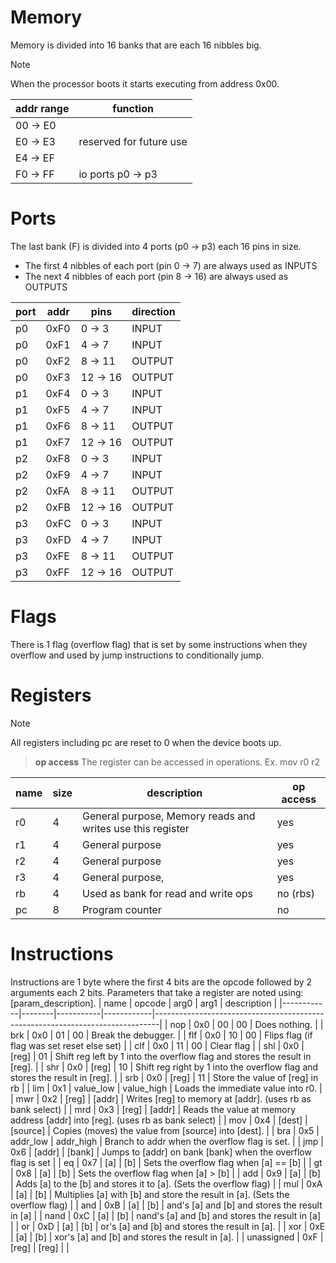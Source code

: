 # Memory
Memory is divided into 16 banks that are each 16 nibbles big.

> [!NOTE]
> When the processor boots it starts executing from address 0x00.

| addr range | function                |
|------------|-------------------------|
| 00 -> E0   |                         |
| E0 -> E3   | reserved for future use |
| E4 -> EF   |                         |
| F0 -> FF   | io ports p0 -> p3       |

# Ports
The last bank (F) is divided into 4 ports (p0 -> p3) each 16 pins in size.

- The first 4 nibbles of each port (pin 0 -> 7) are always used as INPUTS
- The next 4 nibbles of each port (pin 8 -> 16) are always used as OUTPUTS

| port | addr | pins     | direction |
|------|------|----------|-----------|
| p0   | 0xF0 | 0 -> 3   | INPUT     |
| p0   | 0xF1 | 4 -> 7   | INPUT     |
| p0   | 0xF2 | 8 -> 11  | OUTPUT    |
| p0   | 0xF3 | 12 -> 16 | OUTPUT    |
| p1   | 0xF4 | 0 -> 3   | INPUT     |
| p1   | 0xF5 | 4 -> 7   | INPUT     |
| p1   | 0xF6 | 8 -> 11  | OUTPUT    |
| p1   | 0xF7 | 12 -> 16 | OUTPUT    |
| p2   | 0xF8 | 0 -> 3   | INPUT     |
| p2   | 0xF9 | 4 -> 7   | INPUT     |
| p2   | 0xFA | 8 -> 11  | OUTPUT    |
| p2   | 0xFB | 12 -> 16 | OUTPUT    |
| p3   | 0xFC | 0 -> 3   | INPUT     |
| p3   | 0xFD | 4 -> 7   | INPUT     |
| p3   | 0xFE | 8 -> 11  | OUTPUT    |
| p3   | 0xFF | 12 -> 16 | OUTPUT    |


# Flags
There is 1 flag (overflow flag) that is set by some instructions when they overflow and used by jump instructions to conditionally jump.

# Registers
> [!NOTE]
> All registers including pc are reset to 0 when the device boots up.

> **op access**
> The register can be accessed in operations. Ex. mov r0 r2
>

| name | size | description                                                | op access |
|------|------|------------------------------------------------------------|-----------|
| r0   | 4    | General purpose, Memory reads and writes use this register | yes       |
| r1   | 4    | General purpose                                            | yes       |
| r2   | 4    | General purpose                                            | yes       |
| r3   | 4    | General purpose,                                           | yes       |
| rb   | 4    | Used as bank for read and write ops                        | no (rbs)  |
| pc   | 8    | Program counter                                            | no        |

# Instructions
Instructions are 1 byte where the first 4 bits are the opcode followed by 2 arguments each 2 bits.
Parameters that take a register are noted using: [param_description].
| name       | opcode | arg0      | arg1       | description                                                                   |
|------------|--------|-----------|------------|-------------------------------------------------------------------------------|
| nop        | 0x0    | 00        | 00         | Does nothing.                                                                 |
| brk        | 0x0    | 01        | 00         | Break the debugger.                                                           |
| flf        | 0x0    | 10        | 00         | Flips flag (if flag was set reset else set)                                   |
| clf        | 0x0    | 11        | 00         | Clear flag                                                                    |
| shl        | 0x0    | [reg]     | 01         | Shift reg left by 1 into the overflow flag and stores the result in [reg].    |
| shr        | 0x0    | [reg]     | 10         | Shift reg right by 1 into the overflow flag and stores the result in [reg].   |
| srb        | 0x0    | [reg]     | 11         | Store the value of [reg] in rb                                                |
| lim        | 0x1    | value_low | value_high | Loads the immediate value into r0.                                            |
| mwr        | 0x2    | [reg]     | [addr]     | Writes [reg] to memory at [addr]. (uses rb as bank select)                    |
| mrd        | 0x3    | [reg]     | [addr]     | Reads the value at memory address [addr] into [reg]. (uses rb as bank select) |
| mov        | 0x4    | [dest]    | [source]   | Copies (moves) the value from [source] into [dest].                           |
| bra        | 0x5    | addr_low  | addr_high  | Branch to addr when the overflow flag is set.                                 |
| jmp        | 0x6    | [addr]    | [bank]     | Jumps to [addr] on bank [bank] when the overflow flag is set                  |
| eq         | 0x7    | [a]       | [b]        | Sets the overflow flag when [a] == [b]                                        |
| gt         | 0x8    | [a]       | [b]        | Sets the overflow flag when [a] > [b]                                         |
| add        | 0x9    | [a]       | [b]        | Adds [a] to the [b] and stores it to [a]. (Sets the overflow flag)            |
| mul        | 0xA    | [a]       | [b]        | Multiplies [a] with [b] and store the result in [a]. (Sets the overflow flag) |
| and        | 0xB    | [a]       | [b]        | and's [a] and [b] and stores the result in [a]                                |
| nand       | 0xC    | [a]       | [b]        | nand's [a] and [b] and stores the result in [a]                               |
| or         | 0xD    | [a]       | [b]        | or's [a] and [b] and stores the result in [a].                                |
| xor        | 0xE    | [a]       | [b]        | xor's [a] and [b] and stores the result in [a].                               |
| unassigned | 0xF    | [reg]     | [reg]      |                                                                               |


